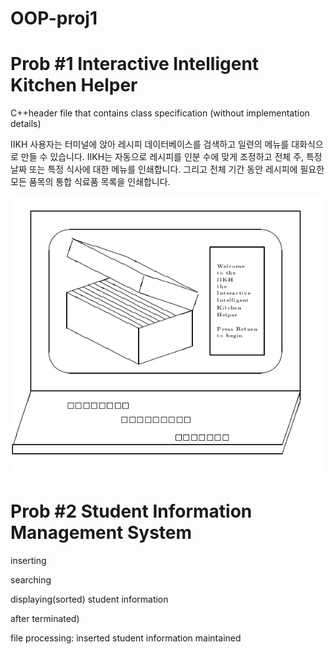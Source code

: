 # OOP-proj1

# Prob #1 Interactive Intelligent Kitchen Helper

C++header file that contains class specification (without implementation details)

IIKH 사용자는 터미널에 앉아 레시피 데이터베이스를 검색하고 일련의 메뉴를 대화식으로 만들 수 있습니다.
IIKH는 자동으로 레시피를 인분 수에 맞게 조정하고 전체 주, 특정 날짜 또는 특정 식사에 대한 메뉴를 인쇄합니다. 그리고 전체 기간 동안 레시피에 필요한 모든 품목의 통합 식료품 목록을 인쇄합니다.

![1](https://github.com/CAU-LetsCode/OOP-proj1/blob/main/Assignment-Description/img/1.png)

# Prob #2 Student Information Management System

inserting

searching

displaying(sorted) student information

after terminated)

file processing: inserted student information maintained
